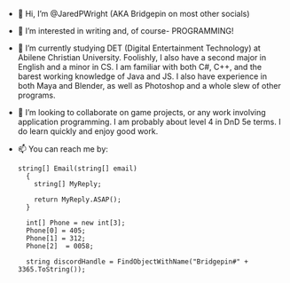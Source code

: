 - 👋 Hi, I’m @JaredPWright (AKA Bridgepin on most other socials)
- 👀 I’m interested in writing and, of course- PROGRAMMING!
- 🌱 I’m currently studying DET (Digital Entertainment Technology) at Abilene Christian University. Foolishly, I also have a second major in English and a minor in CS.
      I am familiar with both C#, C++, and the barest working knowledge of Java and JS. I also have experience in both Maya and Blender, as well as Photoshop and a whole slew of         other programs.
- 💞️ I’m looking to collaborate on game projects, or any work involving application programming. I am probably about level 4 in DnD 5e terms. I do learn quickly
      and enjoy good work.
- 📫 You can reach me by:

      string[] Email(string[] email)
        {
          string[] MyReply;

          return MyReply.ASAP(); 
        }

        int[] Phone = new int[3];
        Phone[0] = 405;
        Phone[1] = 312;
        Phone[2]  = 0058;

        string discordHandle = FindObjectWithName("Bridgepin#" + 3365.ToString());
